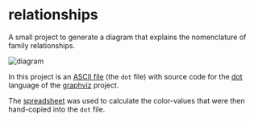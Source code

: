 # relationships

A small project to generate a diagram that explains the nomenclature of family
relationships.

![diagram](https://github.com/tevaughan/relationships/releases/download/v1.0/relations.png?raw=true "relation.png")

In this project is an [ASCII file](relations.dot) (the `dot` file) with source
code for the [dot](https://graphviz.gitlab.io/_pages/doc/info/lang.html)
language of the [graphviz](https://www.graphviz.org/) project.

The [spreadsheet](relations.odc) was used to calculate the color-values that
were then hand-copied into the `dot` file.

